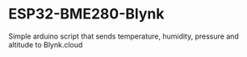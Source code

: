 # ESP32-BME280-Blynk
Simple arduino script that sends temperature, humidity, pressure and altitude to Blynk.cloud
